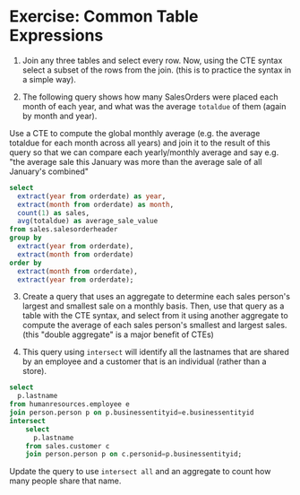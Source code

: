 # Exercise: Common Table Expressions

1. Join any three tables and select every row. Now, using the CTE syntax select a subset of the rows from the join. (this is to practice the syntax in a simple way).

2. The following query shows how many SalesOrders were placed each month of each year, and what was the average `totaldue` of them (again by month and year). 

Use a CTE to compute the global monthly average (e.g. the average totaldue for each month across all years) and join it to the result of this query so that we can compare each yearly/monthly average and say e.g. "the average sale this January was more than the average sale of all January's combined"

```sql
select 
  extract(year from orderdate) as year,
  extract(month from orderdate) as month,
  count(1) as sales, 
  avg(totaldue) as average_sale_value
from sales.salesorderheader
group by 
  extract(year from orderdate),
  extract(month from orderdate)
order by 
  extract(month from orderdate),
  extract(year from orderdate);
```

3. Create a query that uses an aggregate to determine each sales person's largest and smallest sale on a monthly basis. Then, use that query as a table with the CTE syntax, and select from it using another aggregate  to compute the average of each sales person's smallest and largest sales. (this "double aggregate" is a major benefit of CTEs)

4. This query using `intersect` will identify all the lastnames that are shared by an employee and a customer that is an individual (rather than a store).

```sql
select 
  p.lastname
from humanresources.employee e
join person.person p on p.businessentityid=e.businessentityid
intersect
	select 
	  p.lastname
	from sales.customer c
	join person.person p on c.personid=p.businessentityid;
```

Update the query to use `intersect all` and an aggregate to count how many people share that name.